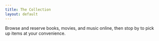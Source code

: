 ```yaml
---
title: The Collection
layout: default
---
```


Browse and reserve books, movies, and music online, then stop by to pick up items at your convenience.
